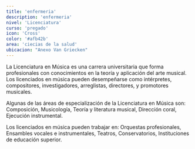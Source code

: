 ```yaml
---
title: 'enfermeria'
description: 'enfermeria'
nivel: 'Licenciatura'
curso: 'pregado'
icon: 'Cross'
color: '#afb42b'
area: 'ciecias de la salud'
ubicacion: "Anexo Van Griecken"
---
```



La Licenciatura en Música es una carrera universitaria que forma profesionales con conocimientos en la teoría y aplicación del arte musical. Los licenciados en música pueden desempeñarse como intérpretes, compositores, investigadores, arreglistas, directores, y promotores musicales. 

Algunas de las áreas de especialización de la Licenciatura en Música son: Composición, Musicología, Teoría y literatura musical, Dirección coral, Ejecución instrumental. 

Los licenciados en música pueden trabajar en: Orquestas profesionales, Ensambles vocales e instrumentales, Teatros, Conservatorios, Instituciones de educación superior. 



